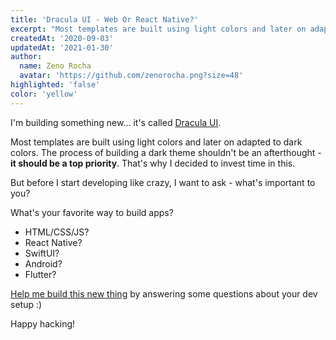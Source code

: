 ```yaml
---
title: 'Dracula UI - Web Or React Native?'
excerpt: "Most templates are built using light colors and later on adapted to dark colors. The process of building a dark theme shouldn't be an afterthought - it should be a top priority. That's why I decided to invest time in this."
createdAt: '2020-09-03'
updatedAt: '2021-01-30'
author:
  name: Zeno Rocha
  avatar: 'https://github.com/zenorocha.png?size=48'
highlighted: 'false'
color: 'yellow'
---
```


I'm building something new... it's called [Dracula UI](/ui).

Most templates are built using light colors and later on adapted to dark colors. The process of building a dark theme shouldn't be an afterthought - **it should be a top priority**. That's why I decided to invest time in this.

But before I start developing like crazy, I want to ask - what's important to you?

What's your favorite way to build apps?

- HTML/CSS/JS?
- React Native?
- SwiftUI?
- Android?
- Flutter?

[Help me build this new thing](https://draculatheme.typeform.com/to/YvwgNntQ) by answering some questions about your dev setup :)

Happy hacking!
